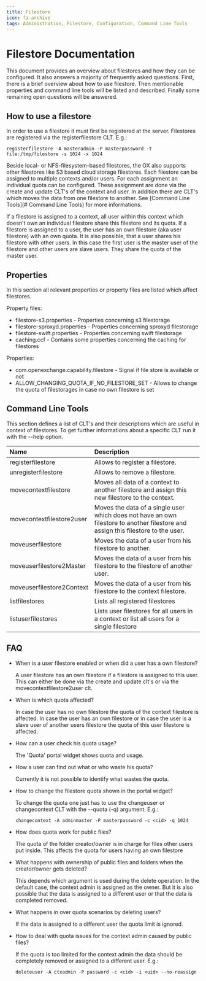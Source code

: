 ```yaml
---
title: Filestore
icon: fa-archive
tags: Administration, Filestore, Configuration, Command Line Tools
---
```


# Filestore Documentation

This document provides an overview about filestores and how they can be configured. It also answers a majority of frequently asked questions.
First, there is a brief overview about how to use filestore. Then mentionable properties and command line tools will be listed and described.
Finally some remaining open questions will be answered.

## How to use a filestore

In order to use a filestore it must first be registered at the server. Filestores are registered via the registerfilestore CLT. E.g.:

    registerfilestore -A masteradmin -P masterpassword -t file:/tmp/filestore -s 1024 -x 1024


Beside local- or NFS-filesystem-based filestores, the OX also supports other filestores like S3 based cloud storage filestores.
Each filestore can be assigned to multiple contexts and/or users. For each assignment an individual quota can be configured.
These assignment are done via the create and update CLT's of the context and user. In addition there are CLT's which moves the data from one filestore to another.
See [Command Line Tools](# Command Line Tools) for more informations.

If a filestore is assigned to a context, all user within this context which doesn't own an individual filestore share this filestore and its quota.
If a filestore is assigned to a user, the user has an own filestore (aka user filestore) with an own quota. It is also possible, that a user shares his filestore with
other users. In this case the first user is the master user of the filestore and other users are slave users. They share the quota of the master user.

## Properties

In this section all relevant properties or property files are listed which affect filestores.

Property files:

* filestore-s3.properties - Properties concerning s3 filestorage
* filestore-sproxyd.properties - Properties concerning sproxyd filestorage
* filestore-swift.properties - Properties concerning swift filestorage
* caching.ccf - Contains some properties concerning the caching for filestores


Properties:

* com.openexchange.capability.filestore - Signal if file store is available or not
* ALLOW_CHANGING_QUOTA_IF_NO_FILESTORE_SET - Allows to change the quota of filestorages in case no own filestore is set


## Command Line Tools

This section defines a list of CLT's and their descriptions which are useful in context of filestores.
To get further informations about a specific CLT run it with the --help option.

| Name              | Description                     |
|:------------------|:--------------------------------|
| registerfilestore | Allows to register a filestore. |
| unregisterfilestore | Allows to remove a filestore. |
| movecontextfilestore | Moves all data of a context to another filestore and assign this new filestore to the context. |
| movecontextfilestore2user | Moves the data of a single user which does not have an own filestore to another filestore and assign this filestore to the user. |
| moveuserfilestore | Moves the data of a user from his filestore to another. |
| moveuserfilestore2Master |  Moves the data of a user from his filestore to the filestore of another user. |
| moveuserfilestore2Context |  Moves the data of a user from his filestore to the context filestore. |
| listfilestores | Lists all registered filestores |
| listuserfilestores | Lists user filestores for all users in a context or list all users for a single filestore |


## FAQ


* When is a user filestore enabled or when did a user has a own filestore?

  A user filestore has an own filestore if a filestore is assigned to this user.
  This can either be done via the create and update clt's or via the movecontextfilestore2user clt.


* When is which quota affected?

  In case the user has no own filestore the quota of the context filestore is affected.
  In case the user has an own filestore or in case the user is a slave user of another users filestore the quota of this user filestore is affected.

* How can a user check his quota usage?

   The 'Quota' portal widget shows quota and usage.

* How a user can find out what or who waste his quota?

  Currently it is not possible to identify what wastes the quota.

* How to change the filestore quota shown in the portal widget?

  To change the quota one just has to use the changeuser or changecontext CLT with the --quota (-q) argument. E.g.:

      changecontext -A adminmaster -P masterpassword -c <cid> -q 1024


* How does quota work for public files?

   The quota of the folder creator/owner is in charge for files other users put inside. This
   affects the quota for users having an own filestore


* What happens with ownership of public files and folders when the creator/owner gets deleted?

   This depends which argument is used during the delete operation. In the default case, the context admin is assigned as the owner.
   But it is also possible that the data is assigned to a different user or that the data is completed removed.

* What happens in over quota scenarios by deleting users?

  If the data is assigned to a different user the quota limit is ignored.

* How to deal with quota issues for the context admin caused by public files?

  If the quota is too limited for the context admin the data should be completely removed or assigned to a different user. E.g.:

      deleteuser -A ctxadmin -P password -c <cid> -i <uid> --no-reassign
